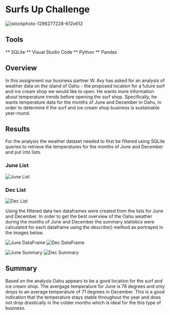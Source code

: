 # Surfs Up Challenge
![istockphoto-1296277228-612x612](https://user-images.githubusercontent.com/96552268/172037988-0a9419af-cf2a-47df-841d-197c16a0edb5.jpg)

## Tools
** SQLite
** Visual Studio Code
** Python
** Pandas


## Overview
In this assignment our business partner W. Avy has asked for an analysis of weather data on the island of Oahu - the proposed location for a future surf and ice cream shop we would like to open. He wants more information about temperature trends before opening the surf shop. Specifically, he wants temperature data for the months of June and December in Oahu, in order to determine if the surf and ice cream shop business is sustainable year-round. 

## Results
For the analysis the weather dataset needed to first be filtered using SQLite queries to retrieve the temperatures for the months of June and December and put into lists. 

### June List
![June List ](https://user-images.githubusercontent.com/96552268/172037387-743a9934-1c69-4759-ac77-166fa83b7151.png)
### Dec List
![Dec List](https://user-images.githubusercontent.com/96552268/172037389-dad762e7-b36f-4361-841d-0d048b4bd412.png)

Using the filtered data two dataframes were created from the lists for June and December. In order to get the best overview of the Oahu weather during the months of June and December the summary statistics were calculated for each dataframe using the describe() method as portrayed in the images below. 

![June DataFrame](https://user-images.githubusercontent.com/96552268/172037645-47d368ae-d937-4e33-8372-0c47d94c5035.png) ![Dec DataFrame](https://user-images.githubusercontent.com/96552268/172037647-f4268afd-d5da-4c79-8fb3-2ac26e973277.png)


![June Summary](https://user-images.githubusercontent.com/96552268/172037666-d8d23602-0d17-4745-9783-f2e5f079f03d.png)
![Dec Summary](https://user-images.githubusercontent.com/96552268/172037668-0fcc2012-e04a-454e-9e34-5060e42740f2.png)



## Summary 
Based on the analysis Oahu appears to be a good location for the surf and ice cream shop. The avergage temperature for June is 78 degrees and only drops to an average temperature of 71 degrees in December. This is a good indication that the temperature stays stable throughout the year and does not drop drastically in the colder months which is ideal for the this type of business. 
